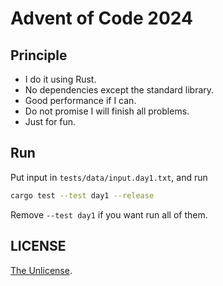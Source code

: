 # Advent of Code 2024

## Principle

- I do it using Rust.
- No dependencies except the standard library.
- Good performance if I can.
- Do not promise I will finish all problems.
- Just for fun.

## Run

Put input in `tests/data/input.day1.txt`, and run

```bash
cargo test --test day1 --release 
```

Remove `--test day1` if you want run all of them.

## LICENSE

[The Unlicense](https://spdx.org/licenses/Unlicense.html).
